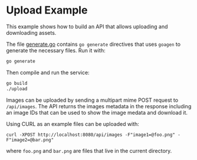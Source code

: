 # Upload Example

This example shows how to build an API that allows uploading and downloading assets.

The file [generate.go](generate.go) contains `go generate` directives that uses `goagen` to generate
the necessary files. Run it with:

```bash
go generate
```

Then compile and run the service:

```bash
go build
./upload
```

Images can be uploaded by sending a multipart mime POST request to `/api/images`. 
The API returns the images metadata in the response including an image IDs that 
can be used to show the image medata and download it.

Using CURL as an example files can be uploaded with:

```
curl -XPOST http://localhost:8080/api/images -F"image1=@foo.png" -F"image2=@bar.png"
```

where `foo.png` and `bar.png` are files that live in the current directory.
